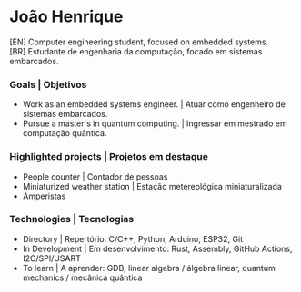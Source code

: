 # João Henrique
[EN] Computer engineering student, focused on embedded systems.  
[BR] Estudante de engenharia da computação, focado em sistemas embarcados.

### Goals | Objetivos
* Work as an embedded systems engineer. | Atuar como engenheiro de sistemas embarcados.  
* Pursue a master's in quantum computing. | Ingressar em mestrado em computação quântica.

### Highlighted projects | Projetos em destaque
* People counter | Contador de pessoas
* Miniaturized weather station | Estação metereológica miniaturalizada
* Amperistas

### Technologies | Tecnologias
* Directory | Repertório: C/C++, Python, Arduino, ESP32, Git  
* In Development | Em desenvolvimento: Rust, Assembly, GitHub Actions, I2C/SPI/USART  
* To learn | A aprender: GDB, linear algebra / álgebra linear, quantum mechanics / mecânica quântica
